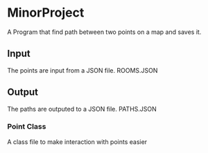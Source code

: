 # MinorProject

A Program that find path between two points on a map and saves it.

## Input
The points are input from a JSON file. ROOMS.JSON

## Output
The paths are outputed to a JSON file. PATHS.JSON


### Point Class
A class file to make interaction with points easier